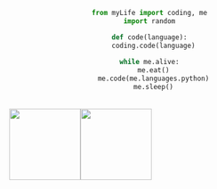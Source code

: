 <div align="center">

```python
from myLife import coding, me
import random

def code(language):
  coding.code(language)
  
while me.alive:
  me.eat()
  me.code(me.languages.python)
  me.sleep()
```
</div>
<br>
<img height=128 width=128 src="http://2.bp.blogspot.com/-A5NSDMQ5bwo/Vi2VNq6kgTI/AAAAAAAAABg/X93YbJLOuR0/s1600/old_logo.png"><img height=128 width=128 src="https://cdn0.iconfinder.com/data/icons/flat-round-system/512/archlinux-512.png">
